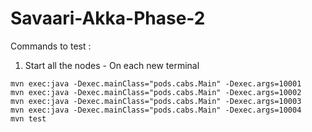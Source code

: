 # Savaari-Akka-Phase-2


Commands to test :

1. Start all the nodes  - On each new terminal 
```
mvn exec:java -Dexec.mainClass="pods.cabs.Main" -Dexec.args=10001
mvn exec:java -Dexec.mainClass="pods.cabs.Main" -Dexec.args=10002
mvn exec:java -Dexec.mainClass="pods.cabs.Main" -Dexec.args=10003
mvn exec:java -Dexec.mainClass="pods.cabs.Main" -Dexec.args=10004
mvn test

```